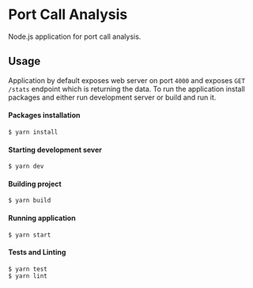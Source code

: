 # Port Call Analysis

Node.js application for port call analysis.

## Usage

Application by default exposes web server on port `4000` and exposes `GET /stats` endpoint which is returning the data. To run the application install packages and either run development server or build and run it.

#### Packages installation

```
$ yarn install
```

#### Starting development sever
```
$ yarn dev
```

#### Building project
```
$ yarn build
```

#### Running application
```
$ yarn start
```

#### Tests and Linting

```
$ yarn test
$ yarn lint
```

